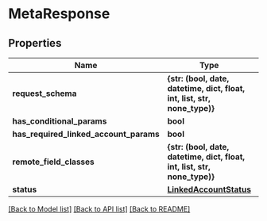# MetaResponse


## Properties
Name | Type | Description | Notes
------------ | ------------- | ------------- | -------------
**request_schema** | **{str: (bool, date, datetime, dict, float, int, list, str, none_type)}** |  | 
**has_conditional_params** | **bool** |  | 
**has_required_linked_account_params** | **bool** |  | 
**remote_field_classes** | **{str: (bool, date, datetime, dict, float, int, list, str, none_type)}** |  | [optional] 
**status** | [**LinkedAccountStatus**](LinkedAccountStatus.md) |  | [optional] 

[[Back to Model list]](../README.md#documentation-for-models) [[Back to API list]](../README.md#documentation-for-api-endpoints) [[Back to README]](../README.md)


